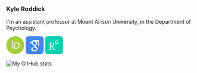 <!---

- 👋 Hi, I’m @KyleOfCanada
- 👀 I’m interested in ...
- 🌱 I’m currently learning ...
- 💞️ I’m looking to collaborate on ...
- 📫 How to reach me ...


KyleOfCanada/KyleOfCanada is a ✨ special ✨ repository because its `README.md` (this file) appears on your GitHub profile.
You can click the Preview link to take a look at your changes.
--->

### Kyle Roddick

I'm an assistant professor at Mount Allison University, in the Department of Psychology.

[<img src="images/orcid-svgrepo-com.svg" width="48">](https://orcid.org/0000-0003-2701-8166)
[<img src="images/google-scholar-svgrepo-com.svg" width="48">](https://scholar.google.ca/citations?user=mhLLVXMAAAAJ&hl=en)
[<img src="images/researchgate-svgrepo-com.svg" width="48">](https://www.researchgate.net/profile/Kyle-Roddick)

![My GitHub stats](https://github-readme-stats.vercel.app/api?username=KyleOfCanada&count_private=true&theme=dark)
